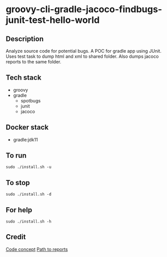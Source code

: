 # groovy-cli-gradle-jacoco-findbugs-junit-test-hello-world

## Description
Analyze source code for potential bugs.
A POC for gradle app using JUnit.
Uses test task to dump html and xml
to shared folder. Also dumps jacoco reports
to the same folder.

## Tech stack
- groovy
- gradle
	- spotbugs
  - junit
  - jacoco

## Docker stack
- gradle:jdk11

## To run
`sudo ./install.sh -u`

## To stop
`sudo ./install.sh -d`

## For help
`sudo ./install.sh -h`

## Credit
[Code concept](https://github.com/eugenp/tutorials/tree/master/maven-modules/maven-integration-test)
[Path to reports](https://igorski.co/generating-junit-test-coverage-using-gradle-and-jacoco/)
